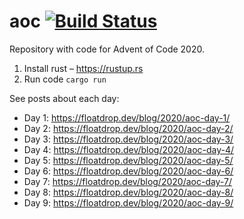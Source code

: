 # aoc [![Build Status](https://travis-ci.org/floatdrop/aoc.svg?branch=master)](https://travis-ci.org/floatdrop/aoc)

Repository with code for Advent of Code 2020.

1. Install rust – https://rustup.rs
2. Run code `cargo run`

See posts about each day:

- Day 1: https://floatdrop.dev/blog/2020/aoc-day-1/
- Day 2: https://floatdrop.dev/blog/2020/aoc-day-2/
- Day 3: https://floatdrop.dev/blog/2020/aoc-day-3/
- Day 4: https://floatdrop.dev/blog/2020/aoc-day-4/
- Day 5: https://floatdrop.dev/blog/2020/aoc-day-5/
- Day 6: https://floatdrop.dev/blog/2020/aoc-day-6/
- Day 7: https://floatdrop.dev/blog/2020/aoc-day-7/
- Day 8: https://floatdrop.dev/blog/2020/aoc-day-8/
- Day 9: https://floatdrop.dev/blog/2020/aoc-day-9/

